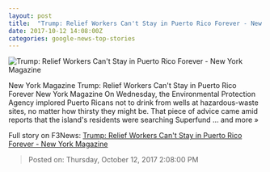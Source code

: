 ```yaml
---
layout: post
title:  "Trump: Relief Workers Can't Stay in Puerto Rico Forever - New York Magazine"
date: 2017-10-12 14:08:00Z
categories: google-news-top-stories
---
```


![Trump: Relief Workers Can't Stay in Puerto Rico Forever - New York Magazine](https://pixel.nymag.com/imgs/daily/intelligencer/2017/10/12/12-donald-trump-puerto-rico.w1200.h630.jpg)

New York Magazine Trump: Relief Workers Can't Stay in Puerto Rico Forever New York Magazine On Wednesday, the Environmental Protection Agency implored Puerto Ricans not to drink from wells at hazardous-waste sites, no matter how thirsty they might be. That piece of advice came amid reports that the island's residents were searching Superfund ... and more »


Full story on F3News: [Trump: Relief Workers Can't Stay in Puerto Rico Forever - New York Magazine](http://www.f3nws.com/n/GUsAGE)

> Posted on: Thursday, October 12, 2017 2:08:00 PM
